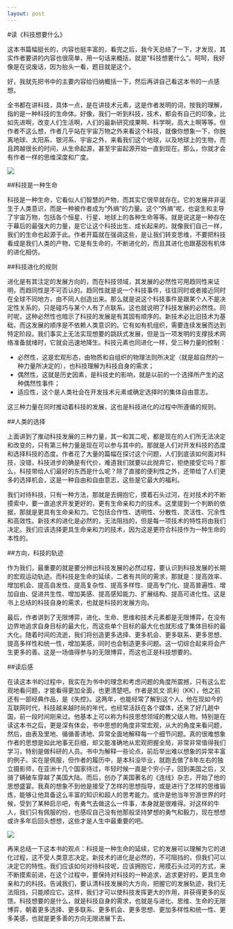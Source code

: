 ```yaml
---
layout: post
---
```

#读《科技想要什么》

这本书篇幅挺长的，内容也挺丰富的，看完之后，我今天总结了一下，才发现，其实作者要讲的内容也很简单，用一句话来概括，就是“科技想要什么”。呵呵，我好像是在说废话，因为抬头一看，题目就是这个。

好，我就先把书中的主要内容给归纳概括一下，然后再讲自己看这本书的一点感想。

全书都在讲科技，具体一点，是在讲技术元素，这是作者发明的词，按我的理解，指的是一种科技的生命体。好像，我们一听到科技，技术，都会有自己的印象，比如先进啊，改变人们生活啊，人们的最新研究成果啊、科学啊，高大上啊等等。但作者不这么想，作者几乎站在宇宙万物之外来看这个科技，就像你想象一下，你脱离地球、太阳系、银河系、宇宙之外，来看我们这个地球，以及地球上的生物，而且跨越很长的时间，从生命起源，甚至宇宙起源开始一直到现在。那么，你就才会有作者一样的思维深度和广度。

![](http://d.pr/i/7vCw.jpg)

##科技是一种生命

科技是一种生命，它看似人们智慧的产物，而其实它很早就存在。它的发展并非诞生于人类意识，而是一种被作者成为“外熵”的力量。这个“外熵”呢，也诞生和主导了宇宙万物，包括各个恒星、行星、地球上的各种生命等等。就是说这是一种存在于幕后的最强大的力量，是它让这个科技出生、成长起来的，就像我们自己一样，我们的生命也起源于此。作者开篇就在强调这些，是让我们转变思维，不要把科技看成是我们人类的产物，它是有生命的，不断进化的，而且其进化也跟基因有机体的进化相仿。

##科技进化的规则

进化是有其注定的发展方向的，而在科技领域，其发展的必然性可用趋同性来证明，而趋同性是不可否认的。趋同性就是说一个科技事件，往往同时或者接近同时在全球不同地方，由不同人创造出来。那么就是说这个科技事件是跟某个人不是决定性关系的，只是碰巧与某个人有了点联系。这也就说明了科技发展的必然性。同时呢，这种必然性也暗示了科技的发展是有其固有顺序的。新技术必比旧技术为基础，而这发展的顺序是不依赖人类意识的。它有如有机组织，需要连续发展而达到特定阶段。我们事实上无法实现想要的跳跃式发展，但是当一项发明的支撑技术网络准备就绪时，它就会迅速地降生。科技元素也同进化一样，受三种力量的控制：

- 必然性，这是宏观形态，由物质和自组织的物理法则所决定（就是超自然的一种力量所决定的），也科技理解为科技自身的需求；
- 偶然性，这就是历史因素，是科技史的影响，就是以前的一个选择所产生的这种偶然性事件；
- 适应性，这个是人类社会在开发技术元素或确定选择时的集体自由意志。

这三种力量在同时推动着科技的发展，这也是科技进化的过程中所遵循的规则。

##人类的选择

上面讲到了推动科技发展的三种力量，其一和其二呢，都是现在的人们所无法决定和改变的，只有第三种力量是现在可以参与其中的。那就是人们对开发科技的态度和选择科技的态度。作者花了大量的篇幅在探讨这个问题，人们到底该如何面对科技，没错，科技进步的确是有代价，难道我们就要以此抛弃它，拒绝接受它吗？那么，科技带给人们最好的东西是什么呢？除了直接的便利性之外，还带给了人们更多的选择机会，这是一种自由和自由意志，这些是它最大的福利。

我们对待科技，只有一种方法，那就是去拥抱它，摸着石头过河，在对技术的不断摸索中，要一直追求开发更好的，更有生命亲和力的技术。这里提到一个判断的依据，那就是更具有生命亲和力。它包括合作性、透明性、分散性、灵活性、冗余性和高效性。新技术的进化是必然的，无法阻挡的，但是每一项技术的特性将由我们决定。我们应该选择更具生命亲和力的技术，因为这是更符合科技作为一种生命的本性的。

##方向，科技的轨迹

作为我们，最重要的就是要分辨出科技发展的必然过程，要认识到科技发展的长期的宏观运动轨迹。而科技是生命的延续，二者有共同的需求，那就是：提高效率、增加机会、提高自发性、提高复杂性、提高多样性、提高专门化、提高普遍性、增加自由、促进共生性、增加美感、提高感知能力、扩展结构、提高可进化性。这是书上总结的科技自身的需求，也就是科技的发展方向。

最后，作者讲到了无限博弈，进化、生命、思维和技术元素都是无限博弈，在没有边界地追求自身目标的最大化，而这些单个目标的最大化也就形成了集体目标的最大化。随着时间的流逝，我们将创造更多选择、更多机会、更多联系、更多思想、提高多样性和统一性，增加美感，同时也会制造更多问题。这一切综合起来将会产生更多的善。这是一场值得参与的无限博弈，而这也正是科技想要的。

##读后感

在读这本书的过程中，我实在为书中的理念和考虑问题的角度所震撼，只有这么宏观地看问题，才能看得更加全面，也更清楚吧。作者是凯文·凯利（KK），他之前还有一部经典作品，是《失控》。这两年，也能经常了解到这个人，他在现如今的互联网时代，科技越来越时尚的年代，也经常活跃在各个媒体，还来了好几趟中国，前一段时间刚来过。他基本上可以称为科技思想领域的教父级人物。特别是在读这本书之后，更是深有体会，书中思想的角度非常宏观，从大的角度来看问题，然后，由表及里地、循循善诱地、异常全面地解释每一个细节问题。真的很难想象作者的思想是如此地事无巨细，却又能准确地从宏观把握全局，非常非常值得我们学习，特别是做科研的人员。书中为解释一些论点，前后举出难以想象的异常丰富的例子。实在是佩服，但作者的履历中，是本科没毕业，就跑去做了8年左右的独立摄影师，在亚洲十几个国家待过，年轻时候一直是个穷小子，回到美国之后，又骑了辆破车穿越了美国大陆。而后，创办了美国著名的《连线》杂志，开始了他的思想盛宴。我真的想象不到他是接受了怎样的思想指导，或是进行了怎样的思维锻炼，能够让他具备这么丰富的知识和超人的思考能力。或许是他当年穷游世界的时候，受到了某种启示吧，有勇气去做这么一件事，本身就是很难得。对这样的牛人，我们只有佩服的份，也感叹自己没有他那般坚持梦想的勇气和毅力，现在想想或许多年后回头想想，这些才是人生中最重要的吧。

![](http://d.pr/i/hdzt.jpg)

再来总结一下这本书的观点：科技是一种生命的延续，它的发展可以理解为它的进化过程，这不受人类意志决定。新技术的进化是必然的，不可阻挡的，但我们可以决定它的特性。我们应该如何对待科技呢，应该拥抱它，用摸石头过河的方式，来不断摸索前进，在这个过程中，要保持对科技的一种追求，追求更好的，更具生命亲和力的科技。告诫我们，要认清科技发展的大方向，把握它的发展轨迹，我们无法阻挡，只能顺应它。这样，我们才可以使科技发挥更大的作用，并获得更多的反馈。科技想要的是什么，就是科技自身的需求，也就是与进化、思维、生命的无限博弈，朝着更多选择、更多联系、更多机会、更多思想、更加多样性和统一性、更多美感，也就是更多善的方向无限进展下去。